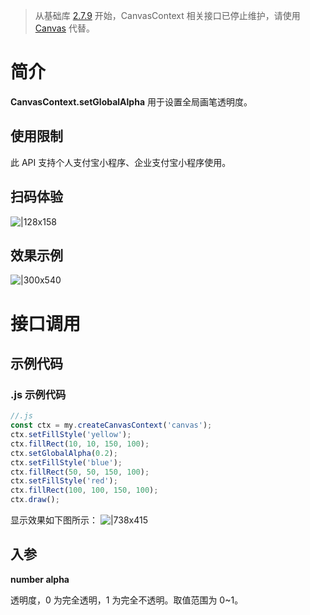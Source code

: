 > 从基础库 [2.7.9](https://opendocs.alipay.com/mini/framework/lib-upgrade-v2) 开始，CanvasContext 相关接口已停止维护，请使用 [Canvas](https://opendocs.alipay.com/mini/01vzqv) 代替。

# 简介

**CanvasContext.setGlobalAlpha** 用于设置全局画笔透明度。

## 使用限制

此 API 支持个人支付宝小程序、企业支付宝小程序使用。

## 扫码体验

![|128x158](https://cdn.nlark.com/yuque/0/2021/png/179989/1624936391833-2bba9328-2e74-4a18-b0f4-f2fb1c3b037e.png#align=left&display=inline&height=158&margin=%5Bobject%20Object%5D&name=1.png&originHeight=158&originWidth=128&size=17896&status=done&style=stroke&width=128)

## 效果示例

![|300x540](https://cdn.nlark.com/yuque/0/2021/gif/179989/1624936401816-fc75bce4-253e-4c41-be72-77b350910842.gif#align=left&display=inline&height=540&margin=%5Bobject%20Object%5D&name=2.gif&originHeight=540&originWidth=300&size=1429075&status=done&style=stroke&width=300)

# 接口调用

## 示例代码

### .js 示例代码

```javascript
//.js
const ctx = my.createCanvasContext('canvas');
ctx.setFillStyle('yellow');
ctx.fillRect(10, 10, 150, 100);
ctx.setGlobalAlpha(0.2);
ctx.setFillStyle('blue');
ctx.fillRect(50, 50, 150, 100);
ctx.setFillStyle('red');
ctx.fillRect(100, 100, 150, 100);
ctx.draw();
```

显示效果如下图所示： ![|738x415](https://cdn.nlark.com/yuque/0/2021/png/179989/1624936423683-7aa6aee2-b2e4-4b83-8bc8-68fd3714c736.png#align=left&display=inline&height=720&margin=%5Bobject%20Object%5D&name=3.png&originHeight=720&originWidth=1280&size=27888&status=done&style=none&width=1280)

## 入参

**number alpha**

透明度，0 为完全透明，1 为完全不透明。取值范围为 0~1。
